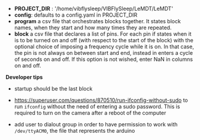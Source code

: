 
* **PROJECT_DIR** :
 '/home/vibflysleep/VIBFlySleep/LeMDT/LeMDT'
* **config**:
defaults to a config.yaml in PROJECT_DIR
* **program**
a csv file that orchestrates blocks together. It states block names, when they start and how many times they are repeated.
* **block**
a csv file that declares a list of pins. For each pin if states when it is to be turned on and off (with respect to the start of the block) with the optional choice of imposing a frequency cycle while it is on. In that case, the pin is not always on between start and end, instead in enters a cycle of seconds on and off. If this option is not wished, enter NaN in columns on and off.

**Developer tips**

* startup should be the last block

* https://superuser.com/questions/870510/run-ifconfig-without-sudo to run `ifconfig` without the need of entering a sudo password. This is required to turn on the camera after a reboot of the computer

* add user to dialout group in order to have permission to work with `/dev/ttyACM0`, the file that represents the arduino
